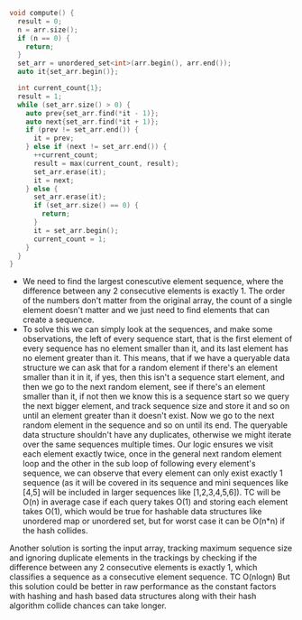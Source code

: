 ```cpp
void compute() {
  result = 0;
  n = arr.size();
  if (n == 0) {
    return;
  }
  set_arr = unordered_set<int>(arr.begin(), arr.end());
  auto it{set_arr.begin()};

  int current_count{1};
  result = 1;
  while (set_arr.size() > 0) {
    auto prev{set_arr.find(*it - 1)};
    auto next{set_arr.find(*it + 1)};
    if (prev != set_arr.end()) {
      it = prev;
    } else if (next != set_arr.end()) {
      ++current_count;
      result = max(current_count, result);
      set_arr.erase(it);
      it = next;
    } else {
      set_arr.erase(it);
      if (set_arr.size() == 0) {
        return;
      }
      it = set_arr.begin();
      current_count = 1;
    }
  }
}
```
- We need to find the largest conescutive element sequence, where the difference between any 2 consecutive elements is exactly 1. The order of the numbers don't matter from the original array, the count of a single element doesn't matter and we just need to find elements that can create a sequence. 
- To solve this we can simply look at the sequences, and make some observations, the left of every sequence start, that is the first element of every sequence has no element smaller than it, and its last element has no element greater than it. This means, that if we have a queryable data structure we can ask that for a random element if there's an element smaller than it in it, if yes, then this isn't a sequence start element, and then we go to the next random element, see if there's an element smaller than it, if not then we know this is a sequence start so we query the next bigger element, and track sequence size and store it and so on until an element greater than it doesn't exist. Now we go to the next random element in the sequence and so on until its end. The queryable data structure shouldn't have any duplicates, otherwise we might iterate over the same sequences multiple times. Our logic ensures we visit each element exactly twice, once in the general next random element loop and the other in the sub loop of following every element's sequence, we can observe that every element can only exist exactly 1 sequence (as it will be covered in its sequence and mini sequences like [4,5] will be included in larger sequences like [1,2,3,4,5,6]). 
TC will be O(n) in average case if each query takes O(1) and storing each element takes O(1), which would be true for hashable data structures like unordered map or unordered set, but for worst case it can be O(n*n) if the hash collides.

Another solution is sorting the input array, tracking maximum sequence size and ignoring duplicate elements in the trackings by checking if the difference between any 2 consecutive elements is exactly 1, which classifies a sequence as a consecutive element sequence.
TC O(nlogn) 
But this solution could be better in raw performance as the constant factors with hashing and hash based data structures along with their hash algorithm collide chances can take longer.